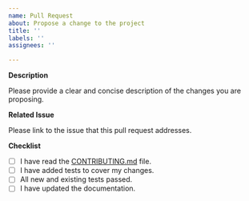 ```yaml
---
name: Pull Request
about: Propose a change to the project
title: ''
labels: ''
assignees: ''

---
```


**Description**

Please provide a clear and concise description of the changes you are proposing.

**Related Issue**

Please link to the issue that this pull request addresses.

**Checklist**

- [ ] I have read the [CONTRIBUTING.md](CONTRIBUTING.md) file.
- [ ] I have added tests to cover my changes.
- [ ] All new and existing tests passed.
- [ ] I have updated the documentation.